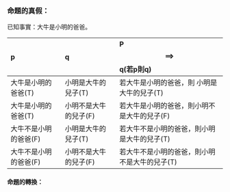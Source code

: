 ### 命題的真假：

已知事實：大牛是小明的爸爸。

| p | q | P$$\implies$$ q\(若p則q\) |
| :--- | :--- | :--- |
| 大牛是小明的爸爸\(T\) | 小明是大牛的兒子\(T\) | 若大牛是小明的爸爸，則 小明是大牛的兒子\(T\) |
| 大牛是小明的爸爸\(T\) | 小明不是大牛的兒子\(F\) | 若大牛是小明的爸爸，則小明不是大牛的兒子\(F\) |
| 大牛不是小明的爸爸\(F\) | 小明是大牛的兒子\(T\) | 若大牛不是小明的爸爸，則小明是大牛的兒子\(T\) |
| 大牛不是小明的爸爸\(F\) | 小明不是大牛的兒子\(F\) | 若大牛不是小明的爸爸，則小明不是大牛的兒子\(T\) |

#### 命題的轉換：



